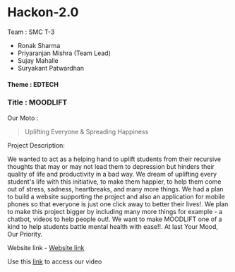 # Hackon-2.0
 
Team : SMC T-3

 - Ronak Sharma  
 - Priyaranjan Mishra (Team Lead) 
 - Sujay Mahalle
 - Suryakant Patwardhan

#### Theme : EDTECH

### Title : MOODLIFT
Our Moto :
> Uplifting Everyone & Spreading Happiness


Project Description:


We wanted to act as a helping hand to uplift students from their recursive thoughts that may or may not lead them to depression but hinders their quality of life and productivity in a bad way. 
We dream of uplifting every student's life with this initiative, to make them happier, to help them come out of stress, sadness, heartbreaks, and many more things. 
We had a plan to build a website supporting the project and also an application for mobile phones so that everyone is just one click away to better their lives!. 
We plan to make this project bigger by including many more things for example - a chatbot, videos to help people out!. 
We want to make MOODLIFT one of a kind to help students battle mental health with ease!!. 
At last Your Mood, Our Priority.

Website link - [Website link](https://ronaknowal.github.io/Hackon-2.0/)

Use this [link](https://youtu.be/8f86nQripxA) to access our video
